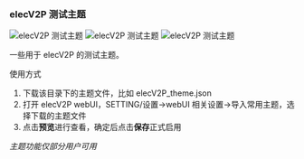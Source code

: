 ### elecV2P 测试主题

![elecV2P 测试主题](https://raw.githubusercontent.com/elecV2/elecV2P-dei/master/docs/res/theme_preview_01.jpg)
![elecV2P 测试主题](https://raw.githubusercontent.com/elecV2/elecV2P-dei/master/docs/res/theme_preview_02.png)
![elecV2P 测试主题](https://raw.githubusercontent.com/elecV2/elecV2P-dei/master/docs/res/theme_preview_03.png)

一些用于 elecV2P 的测试主题。

使用方式

1. 下载该目录下的主题文件，比如 elecV2P_theme.json
2. 打开 elecV2P webUI，SETTING/设置->webUI 相关设置->导入常用主题，选择下载的主题文件
3. 点击**预览**进行查看，确定后点击**保存**正式启用

*主题功能仅部分用户可用*